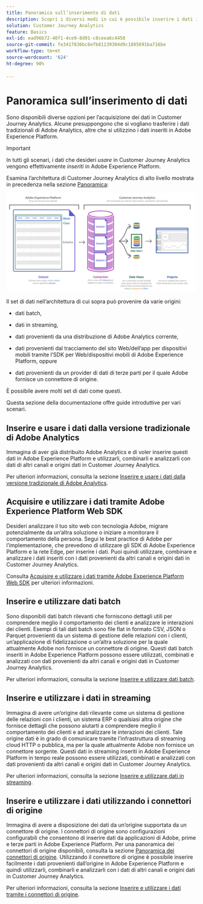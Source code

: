 ```yaml
---
title: Panoramica sull’inserimento di dati
description: Scopri i diversi modi in cui è possibile inserire i dati in Customer Journey Analytics
solution: Customer Journey Analytics
feature: Basics
exl-id: ead96b72-40f1-4ce9-8d91-c8ceea6c4458
source-git-commit: fe3417836bc8efb81139304d9c1885691ba716be
workflow-type: tm+mt
source-wordcount: '624'
ht-degree: 90%

---
```


# Panoramica sull’inserimento di dati

Sono disponibili diverse opzioni per l’acquisizione dei dati in Customer Journey Analytics. Alcune presuppongono che si vogliano trasferire i dati tradizionali di Adobe Analytics, altre che si utilizzino i dati inseriti in Adobe Experience Platform.

>[!IMPORTANT]
>
>In tutti gli scenari, i dati che desideri _usare_ in Customer Journey Analytics vengono effettivamente _inseriti_ in Adobe Experience Platform.


Esamina l’architettura di Customer Journey Analytics di alto livello mostrata in precedenza nella sezione [Panoramica](https://experienceleague.adobe.com/docs/analytics-platform/using/cja-overview/cja-overview.html?lang=it):

![Customer Journey Analytics](./assets/cja-architecture.png)

Il set di dati nell’architettura di cui sopra può provenire da varie origini:

- dati batch,

- dati in streaming,

- dati provenienti da una distribuzione di Adobe Analytics corrente,

- dati provenienti dal tracciamento del sito Web/dell’app per dispositivi mobili tramite l’SDK per Web/dispositivi mobili di Adobe Experience Platform, oppure

- dati provenienti da un provider di dati di terze parti per il quale Adobe fornisce un connettore di origine.

È possibile avere molti set di dati come questi.

Questa sezione della documentazione offre guide introduttive per vari scenari.

## Inserire e usare i dati dalla versione tradizionale di Adobe Analytics

Immagina di aver già distribuito Adobe Analytics e di voler inserire questi dati in Adobe Experience Platform e utilizzarli, combinarli e analizzarli con dati di altri canali e origini dati in Customer Journey Analytics.

Per ulteriori informazioni, consulta la sezione [Inserire e usare i dati dalla versione tradizionale di Adobe Analytics](./analytics.md).

## Acquisire e utilizzare i dati tramite Adobe Experience Platform Web SDK

Desideri analizzare il tuo sito web con tecnologia Adobe, migrare potenzialmente da un’altra soluzione o iniziare a monitorare il comportamento della persona. Segui le best practice di Adobe per l’implementazione, che prevedono di utilizzare gli SDK di Adobe Experience Platform e la rete Edge, per inserire i dati. Puoi quindi utilizzare, combinare e analizzare i dati inseriti con i dati provenienti da altri canali e origini dati in Customer Journey Analytics.

Consulta [Acquisire e utilizzare i dati tramite Adobe Experience Platform Web SDK](./aepwebsdk.md) per ulteriori informazioni.

## Inserire e utilizzare dati batch

Sono disponibili dati batch rilevanti che forniscono dettagli utili per comprendere meglio il comportamento dei clienti e analizzare le interazioni dei clienti. Esempi di tali dati batch sono file flat in formato CSV, JSON o Parquet provenienti da un sistema di gestione delle relazioni con i clienti, un’applicazione di fidelizzazione o un’altra soluzione per la quale attualmente Adobe non fornisce un connettore di origine. Questi dati batch inseriti in Adobe Experience Platform possono essere utilizzati, combinati e analizzati con dati provenienti da altri canali e origini dati in Customer Journey Analytics.

Per ulteriori informazioni, consulta la sezione [Inserire e utilizzare dati batch](./batch.md).

## Inserire e utilizzare i dati in streaming

Immagina di avere un’origine dati rilevante come un sistema di gestione delle relazioni con i clienti, un sistema ERP o qualsiasi altra origine che fornisce dettagli che possono aiutarti a comprendere meglio il comportamento dei clienti e ad analizzare le interazioni dei clienti. Tale origine dati è in grado di comunicare tramite l’infrastruttura di streaming cloud HTTP o pubblica, ma per la quale attualmente Adobe non fornisce un connettore sorgente. Questi dati in streaming inseriti in Adobe Experience Platform in tempo reale possono essere utilizzati, combinati e analizzati con dati provenienti da altri canali e origini dati in Customer Journey Analytics.

Per ulteriori informazioni, consulta la sezione [Inserire e utilizzare dati in streaming](./streaming.md).

## Inserire e utilizzare i dati utilizzando i connettori di origine

Immagina di avere a disposizione dei dati da un’origine supportata da un connettore di origine. I connettori di origine sono configurazioni configurabili che consentono di inserire dati da applicazioni di Adobe, prime e terze parti in Adobe Experience Platform. Per una panoramica dei connettori di origine disponibili, consulta la sezione [Panoramica dei connettori di origine](https://experienceleague.adobe.com/docs/experience-platform/sources/home.html?lang=it). Utilizzando il connettore di origine è possibile inserire facilmente i dati provenienti dall’origine in Adobe Experience Platform e quindi utilizzarli, combinarli e analizzarli con i dati di altri canali e origini dati in Customer Journey Analytics.

Per ulteriori informazioni, consulta la sezione [Inserire e utilizzare i dati tramite i connettori di origine](./sources.md).
